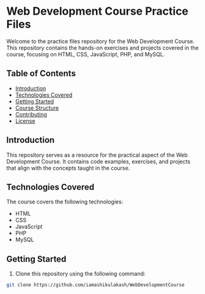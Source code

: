 # Web Development Course Practice Files

Welcome to the practice files repository for the Web Development Course. This repository contains the hands-on exercises and projects covered in the course, focusing on HTML, CSS, JavaScript, PHP, and MySQL.

## Table of Contents

- [Introduction](#introduction)
- [Technologies Covered](#technologies-covered)
- [Getting Started](#getting-started)
- [Course Structure](#course-structure)
- [Contributing](#contributing)
- [License](#license)

## Introduction

This repository serves as a resource for the practical aspect of the Web Development Course. It contains code examples, exercises, and projects that align with the concepts taught in the course.

## Technologies Covered

The course covers the following technologies:

- HTML
- CSS
- JavaScript
- PHP
- MySQL

## Getting Started

1. Clone this repository using the following command:

```bash
git clone https://github.com/iamashikulakash/WebDevelopmentCourse
